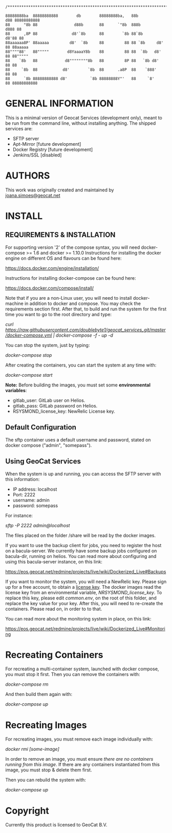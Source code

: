     /***************************************************************************************/

    88888888ba  88888888888        db        88888888ba,   88b           d88 88888888888  
    88      "8b 88                d88b       88      `"8b  888b         d888 88           
    88      ,8P 88               d8'`8b      88        `8b 88`8b       d8'88 88           
    88aaaaaa8P' 88aaaaa         d8'  `8b     88         88 88 `8b     d8' 88 88aaaaa      
    88""""88'   88"""""        d8YaaaaY8b    88         88 88  `8b   d8'  88 88"""""      
    88    `8b   88            d8""""""""8b   88         8P 88   `8b d8'   88 88           
    88     `8b  88           d8'        `8b  88      .a8P  88    `888'    88 88           
    88      `8b 88888888888 d8'          `8b 88888888Y"'   88     `8'     88 88888888888  

GENERAL INFORMATION
============
This is a minimal version of Geocat Services (development only), meant to be run from the command line, without installing anything. The shipped services are:

* SFTP server
* Apt-Mirror [future development]
* Docker Registry [future development]
* Jenkins/SSL [disabled]

AUTHORS
=======
This work was originally created and maintained by joana.simoes@geocat.net

INSTALL
==========
REQUIREMENTS & INSTALLATION
------------
For supporting version '2' of the compose syntax, you will need docker-compose >= 1.6 and docker >= 1.10.0
Instructions for installing the docker engine on different OS and flavours can be found here:

https://docs.docker.com/engine/installation/

Instructions for installing docker-compose can be found here:

https://docs.docker.com/compose/install/

Note that if you are a non-Linux user, you will need to install docker-machine in addition to docker and compose.
You may check the requirements section first. After that, to build and run the system for the first time you want to go to the root directory and type:

_curl https://raw.githubusercontent.com/doublebyte1/geocat_services_git/master/docker-compose.yml | docker-compose -f - up -d_

You can stop the system, just by typing:

 _docker-compose stop_

After creating the containers, you can start the system at any time with:

 _docker-compose start_

**Note:** Before building the images, you must set some **environmental variables**: 
* gitlab_user: GitLab user on Helios.
* gitlab_pass: GitLab password on Helios.
* RSYSMOND_license_key: NewRelic License key.

Default Configuration
---------------------
The sftp container uses a default username and password, stated on docker compose ("admin", "somepass").

Using GeoCat Services
----------------
When the system is up and running, you can access the SFTP server with this information:

 * IP address: localhost
 * Port: 2222
 * username: admin
 * password: somepass

For instance:

 _sftp -P 2222 admin@localhost_
 
The files placed on the folder /share will be read by the docker images.
 
If you want to use the backup client for jobs, you need to register the host on a bacula-server. We currently have some backup jobs configured on bacula-dir, running on helios.
You can read more about configuring and using this bacula-server instance, on this link:

https://eos.geocat.net/redmine/projects/live/wiki/Dockerized_Live#Backups

If you want to monitor the system, you will need a NewRelic key. Please sign up for a free account, to obtain a [license key](https://newrelic.com/signup). The docker images read the license key from an environmental variable, _NRSYSMOND_license_key_. To replace this key, please edit _common.env_, on the root of this folder, and replace the key value for your key.
After this, you will need to re-create the containers. Please read on, in order to to that.

You can read more about the monitoring system in place, on this link:

https://eos.geocat.net/redmine/projects/live/wiki/Dockerized_Live#Monitoring

Recreating Containers
=====================

For recreating a multi-container system, launched with docker compose, you must stop it first. Then you can remove the containers with:

 _docker-compose rm_

And then build them again with:

 _docker-compose up_

Recreating Images
=================

For recreating images, you must remove each image individually with:

 _docker rmi [some-image]_

In order to remove an image, you must ensure *there are no containers running from this image*. If there are any containers instantiated from this image, you must stop & delete them first. 

Then you can rebuild the system with:

 _docker-compose up_

Copyright
========
Currently this product is licensed to GeoCat B.V.
